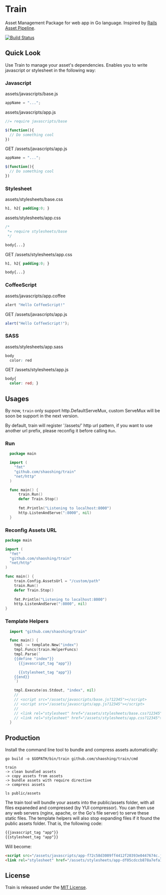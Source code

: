 # Train

Asset Management Package for web app in Go language. Inspired by [Rails Asset Pipeline](http://guides.rubyonrails.org/asset_pipeline.html).

[![Build Status](https://travis-ci.org/shaoshing/train.png?branch=master)](https://travis-ci.org/shaoshing/train)

## Quick Look

Use Train to manage your asset's dependencies. Enables you to write javascript or stylesheet in the following way:

### Javascript

assets/javascripts/base.js
```js
appName = "...";
```

assets/javascripts/app.js
```js
//= require javascripts/base

$(function(){
  // Do something cool
})
```

GET /assets/javascripts/app.js

```js
appName = "...";

$(function(){
  // Do something cool
})
```

### Stylesheet

assets/stylesheets/base.css

```css
h1, h2{ padding:0; }
```

assets/stylesheets/app.css
```css
/*
 *= require stylesheets/base
 */

body{...}
```

GET /assets/stylesheets/app.css
```css
h1, h2{ padding:0; }

body{...}
```

### CoffeeScript

assets/javascripts/app.coffee

```coffee
alert "Hello CoffeeScript!"
```

GET /assets/javascripts/app.js

```js
alert("Hello CoffeeScript!");
```

### SASS

assets/stylesheets/app.sass

```css
body
  color: red
```

GET /assets/stylesheets/app.js

```css
body{
  color: red; }
```

## Usages

By now, `train` only support http.DefaultServeMux, custom ServeMux will be soon be support in the next version.

By default, train will register '/assets/' http url pattern, if you want to use another url prefix, please reconfig it before calling `Run`.

### Run

```go
  package main

  import (
    "fmt"
    "github.com/shaoshing/train"
    "net/http"
  )

  func main() {
      train.Run()
      defer Train.Stop()
      
      fmt.Println("Listening to localhost:8000")
      http.ListenAndServe(":8000", nil)
  }
```

### Reconfig Assets URL

```go
package main

import (
  "fmt"
  "github.com/shaoshing/train"
  "net/http"
)

func main() {
    train.Config.AssetsUrl = "/custom/path"
    train.Run()
    defer Train.Stop()
      
    fmt.Println("Listening to localhost:8000")
    http.ListenAndServe(":8000", nil)
}
```

### Template Helpers

```go
  import "github.com/shaoshing/train"

  func main() {
    tmpl := template.New("index")
    tmpl.Funcs(train.HelperFuncs)
    tmpl.Parse(`
    {{define "index"}}
      {{javascript_tag "app"}}

      {{stylesheet_tag "app"}}
    {{end}}
    `)

    tmpl.Execute(os.Stdout, "index", nil)
    //
    // <script src="/assets/javascripts/base.js?12345"></script>
    // <script src="/assets/javascripts/app.js?12345"></script>
    //
    // <link rel="stylesheet" href="/assets/stylesheets/base.css?12345">
    // <link rel="stylesheet" href="/assets/stylesheets/app.css?12345">
  }
```

## Production

Install the command line tool to bundle and compress assets automatically:

```shell
go build -o $GOPATH/bin/train github.com/shaoshing/train/cmd

train
-> clean bundled assets
-> copy assets from assets
-> bundle assets with require directive
-> compress assets

ls public/assets
```

The train tool will bundle your assets into the public/assets folder, with all files expaneded and compressed (by YUI compressor).
You can then use any web servers (nginx, apache, or the Go's file server) to serve these static files.
The template helpers will also stop expanding files if it found the public assets folder. That is, the following code:

```html
{{javascript_tag "app"}}
{{stylesheet_tag "app"}}
```

Will become:

```html
<script src="/assets/javascripts/app-f72c58d3009ff4412f20393e0447674c.js"></script>
<link rel="stylesheet" href="/assets/stylesheets/app-df05cdccb878a7efa14a98ea2e34e894.css">
```


## License

Train is released under the [MIT License](http://www.opensource.org/licenses/MIT).

